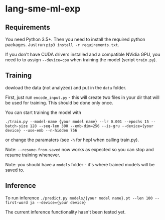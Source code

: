 # lang-sme-ml-exp

## Requirements

You need Python 3.5+. Then you need to install the required python packages. Just run `pip3 install -r requirements.txt`.

If you don't have CUDA drivers installed and a compatible NVidia GPU, you need to to assign `--device=cpu` when training the model (script `train.py`).

## Training
dowload the data (not analyzed) and put in the `data` folder.

First, just run `encode_input.py` - this will create two files in your dir that will be used for training. This should be done only once.

You can start training the model with 

`./train.py --model-name {your model name} --lr 0.001 --epochs 15 --batch-size 128 --seq-len 300 --emb-dim=256 --is-gru --device={your device} --use-emb --n-hidden 756`

or change the paramaters (see `-h` for hepl when calling train.py). 

Note: `--resume-from-saved` now works as expected so you can stop and resume training whenever.

Note: you should have a `models` folder - it's where trained models will be saved to.

## Inference

To run inference `./predict.py models/{your model name}.pt --len 100 --first-word ja --device={your device}`   

The current inference functionality hasn't been tested yet. 





